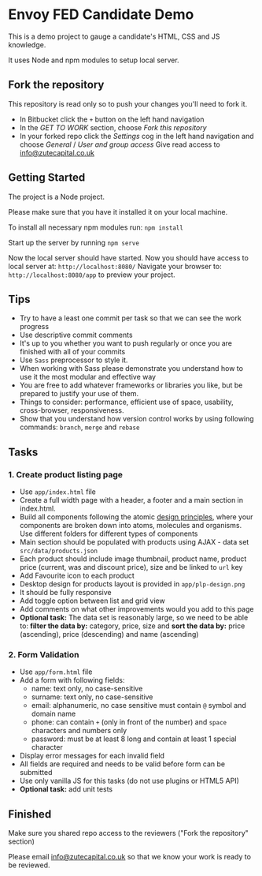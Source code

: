 # Envoy FED Candidate Demo

This is a demo project to gauge a candidate's HTML, CSS and JS knowledge.

It uses Node and npm modules to setup local server.

## Fork the repository

This repository is read only so to push your changes you'll need to fork it.

- In Bitbucket click the `+` button on the left hand navigation
- In the _GET TO WORK_ section, choose _Fork this repository_
- In your forked repo click the _Settings_ cog in the left hand navigation and choose _General_ / _User and group access_
  Give read access to info@zutecapital.co.uk

## Getting Started

The project is a Node project.

Please make sure that you have it installed it on your local machine.

To install all necessary npm modules run:
`npm install`

Start up the server by running
`npm serve`

Now the local server should have started.
Now you should have access to local server at: `http://localhost:8080/`
Navigate your browser to: `http://localhost:8080/app` to preview your project.


## Tips

- Try to have a least one commit per task so that we can see the work progress
- Use descriptive commit comments
- It's up to you whether you want to push regularly or once you are finished with all of your commits
- Use `Sass` preprocessor to style it.
- When working with Sass please demonstrate you understand how to use it the most modular and effective way
- You are free to add whatever frameworks or libraries you like, but be prepared to justify your use of them.
- Things to consider: performance, efficient use of space, usability, cross-browser, responsiveness.
- Show that you understand how version control works by using following commands: `branch`, `merge` and `rebase`

## Tasks

### 1. Create product listing page

- Use `app/index.html` file
- Create a full width page with a header, a footer and a main section in index.html.
- Build all components following the atomic [design principles](https://bradfrost.com/blog/post/atomic-web-design/), where your components are broken down into atoms, molecules and organisms. Use different folders for different types of components
- Main section should be populated with products using AJAX - data set `src/data/products.json`
- Each product should include image thumbnail, product name, product price (current, was and discount price), size and be linked to `url` key
- Add Favourite icon to each product
- Desktop design for products layout is provided in `app/plp-design.png`
- It should be fully responsive
- Add toggle option between list and grid view
- Add comments on what other improvements would you add to this page
- **Optional task:** The data set is reasonably large, so we need to be able to: **filter the data by:** category, price, size and **sort the data by:** price (ascending), price (descending) and name (ascending)

### 2. Form Validation

- Use `app/form.html` file
- Add a form with following fields:
  - name: text only, no case-sensitive
  - surname: text only, no case-sensitive
  - email: alphanumeric, no case sensitive must contain `@` symbol and domain name
  - phone: can contain `+` (only in front of the number) and `space` characters and numbers only
  - password: must be at least 8 long and contain at least 1 special character
- Display error messages for each invalid field
- All fields are required and needs to be valid before form can be submitted
- Use only vanilla JS for this tasks (do not use plugins or HTML5 API)
- **Optional task:** add unit tests

## Finished

Make sure you shared repo access to the reviewers ("Fork the repository" section)

Please email info@zutecapital.co.uk so that we know your work is ready to be reviewed.
